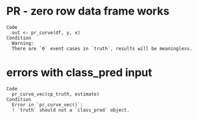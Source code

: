 # PR - zero row data frame works

    Code
      out <- pr_curve(df, y, x)
    Condition
      Warning:
      There are `0` event cases in `truth`, results will be meaningless.

# errors with class_pred input

    Code
      pr_curve_vec(cp_truth, estimate)
    Condition
      Error in `pr_curve_vec()`:
      ! `truth` should not a `class_pred` object.


